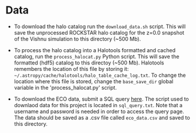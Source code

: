 # Data

* To download the halo catalog run the `download_data.sh` script.  This will save the unprocessed ROCKSTAR halo catalog for the z=0.0 snapshot of the Vishnu simulation to this directory (~500 Mb).

* To process the halo catalog into a Halotools formatted and cached catalog, run the `process_halocat.py` Python script.  This will save the  formatted (hdf5) catalog to this directoy (~500 Mb).  Halotools remembers the location of this file by storing it: `~/.astropy/cache/halotools/halo_table_cache_log.txt`.  To change the location where this file is stored, change the `base_save_dir` global variable in the 'process_halocat.py' script. 

* To download the ECO data, submit a SQL query [here](http://resolve.renci.org/eco/public/query.py/doit).  The script used to downlaod data for this project is located in `sql_query.txt`.  Note that a username and password is needed in order to access the query page.  The data should be saved as a .csv file called `eco_data.csv` and saved to this directory.